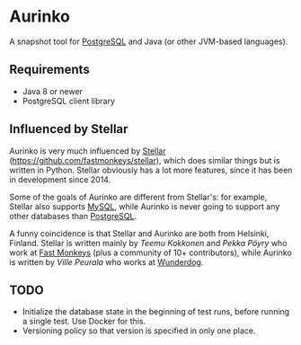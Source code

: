 # Aurinko

A snapshot tool for [PostgreSQL](https://www.postgresql.org/) and Java (or other JVM-based languages).

## Requirements

* Java 8 or newer
* PostgreSQL client library

## Influenced by Stellar

Aurinko is very much influenced by [Stellar](https://github.com/fastmonkeys/stellar) (https://github.com/fastmonkeys/stellar), which does similar things but is written in Python. Stellar obviously has a lot more features, since it has been in development since 2014.

Some of the goals of Aurinko are different from Stellar's: for example, Stellar also supports [MySQL](https://www.mysql.com/), while Aurinko is never going to support any other databases than [PostgreSQL](https://www.postgresql.org/).

A funny coincidence is that Stellar and Aurinko are both from Helsinki, Finland. Stellar is written mainly by *Teemu Kokkonen* and *Pekka Pöyry* who work at [Fast Monkeys](http://www.fastmonkeys.com/) (plus a community of 10+ contributors), while Aurinko is written by *Ville Peurala* who works at [Wunderdog](https://wunder.dog).

## TODO

* Initialize the database state in the beginning of test runs, before running a single test. Use Docker for this.
* Versioning policy so that version is specified in only one place.
